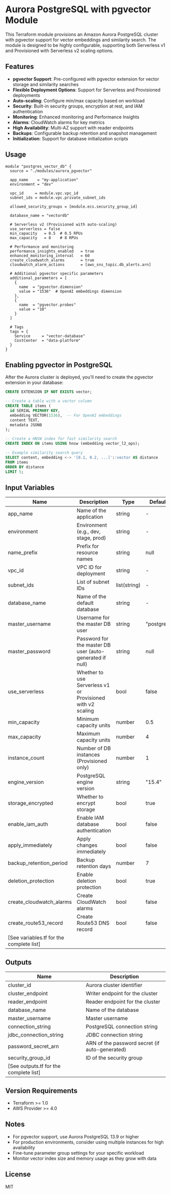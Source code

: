 # Aurora PostgreSQL with pgvector Module

This Terraform module provisions an Amazon Aurora PostgreSQL cluster with pgvector support for vector embeddings and similarity search. The module is designed to be highly configurable, supporting both Serverless v1 and Provisioned with Serverless v2 scaling options.

## Features

- **pgvector Support**: Pre-configured with pgvector extension for vector storage and similarity searches
- **Flexible Deployment Options**: Support for Serverless and Provisioned deployments
- **Auto-scaling**: Configure min/max capacity based on workload
- **Security**: Built-in security groups, encryption at rest, and IAM authentication
- **Monitoring**: Enhanced monitoring and Performance Insights
- **Alarms**: CloudWatch alarms for key metrics
- **High Availability**: Multi-AZ support with reader endpoints
- **Backups**: Configurable backup retention and snapshot management
- **Initialization**: Support for database initialization scripts

## Usage

```hcl
module "postgres_vector_db" {
  source = "./modules/aurora_pgvector"

  app_name    = "my-application"
  environment = "dev"
  
  vpc_id     = module.vpc.vpc_id
  subnet_ids = module.vpc.private_subnet_ids
  
  allowed_security_groups = [module.ecs.security_group_id]
  
  database_name = "vectordb"
  
  # Serverless v2 (Provisioned with auto-scaling)
  use_serverless = false
  min_capacity   = 0.5  # 0.5 RPUs
  max_capacity   = 8    # 8 RPUs
  
  # Performance and monitoring
  performance_insights_enabled   = true
  enhanced_monitoring_interval   = 60
  create_cloudwatch_alarms       = true
  cloudwatch_alarm_actions       = [aws_sns_topic.db_alerts.arn]
  
  # Additional pgvector specific parameters
  additional_parameters = [
    {
      name  = "pgvector.dimension"
      value = "1536"  # OpenAI embeddings dimension
    },
    {
      name  = "pgvector.probes"
      value = "10"
    }
  ]
  
  # Tags
  tags = {
    Service     = "vector-database"
    CostCenter  = "data-platform"
  }
}
```

## Enabling pgvector in PostgreSQL

After the Aurora cluster is deployed, you'll need to create the pgvector extension in your database:

```sql
CREATE EXTENSION IF NOT EXISTS vector;

-- Create a table with a vector column
CREATE TABLE items (
  id SERIAL PRIMARY KEY,
  embedding VECTOR(1536),  -- For OpenAI embeddings
  content TEXT,
  metadata JSONB
);

-- Create a HNSW index for fast similarity search
CREATE INDEX ON items USING hnsw (embedding vector_l2_ops);

-- Example similarity search query
SELECT content, embedding <-> '[0.1, 0.2, ...]'::vector AS distance
FROM items
ORDER BY distance
LIMIT 5;
```

## Input Variables

| Name | Description | Type | Default |
|------|-------------|------|---------|
| app_name | Name of the application | string | - |
| environment | Environment (e.g., dev, stage, prod) | string | - |
| name_prefix | Prefix for resource names | string | null |
| vpc_id | VPC ID for deployment | string | - |
| subnet_ids | List of subnet IDs | list(string) | - |
| database_name | Name of the default database | string | - |
| master_username | Username for the master DB user | string | "postgres" |
| master_password | Password for the master DB user (auto-generated if null) | string | null |
| use_serverless | Whether to use Serverless v1 or Provisioned with v2 scaling | bool | false |
| min_capacity | Minimum capacity units | number | 0.5 |
| max_capacity | Maximum capacity units | number | 4 |
| instance_count | Number of DB instances (Provisioned only) | number | 1 |
| engine_version | PostgreSQL engine version | string | "15.4" |
| storage_encrypted | Whether to encrypt storage | bool | true |
| enable_iam_auth | Enable IAM database authentication | bool | false |
| apply_immediately | Apply changes immediately | bool | false |
| backup_retention_period | Backup retention days | number | 7 |
| deletion_protection | Enable deletion protection | bool | true |
| create_cloudwatch_alarms | Create CloudWatch alarms | bool | false |
| create_route53_record | Create Route53 DNS record | bool | false |
| [See variables.tf for the complete list]

## Outputs

| Name | Description |
|------|-------------|
| cluster_id | Aurora cluster identifier |
| cluster_endpoint | Writer endpoint for the cluster |
| reader_endpoint | Reader endpoint for the cluster |
| database_name | Name of the database |
| master_username | Master username |
| connection_string | PostgreSQL connection string |
| jdbc_connection_string | JDBC connection string |
| password_secret_arn | ARN of the password secret (if auto-generated) |
| security_group_id | ID of the security group |
| [See outputs.tf for the complete list]

## Version Requirements

- Terraform >= 1.0
- AWS Provider >= 4.0

## Notes

- For pgvector support, use Aurora PostgreSQL 13.9 or higher
- For production environments, consider using multiple instances for high availability
- Fine-tune parameter group settings for your specific workload
- Monitor vector index size and memory usage as they grow with data

## License

MIT